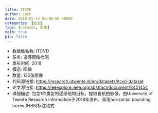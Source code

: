 ```yaml
---
title: ITCVD
author: Zack
date: 2018-05-14 00:00:00 +0800
categories: [检测]
tags: [dataset, 图像]
math: true
pin: false
---
```

- 数据集名称: ITCVD
- 任务: 遥感图像检测
- 发布时间: 2018
- 模态: 图像
- 数量: 135张图像
- 代码源链接: https://research.utwente.nl/en/datasets/itcvd-dataset
- 论文源链接: https://ieeexplore.ieee.org/abstract/document/8451454
- 详细描述: 包含1种类型的遥感地物目标，提取自航拍影像，由University of Twente Research Information于2018年发布，采用horizontal bounding boxes (HBB)标注格式
